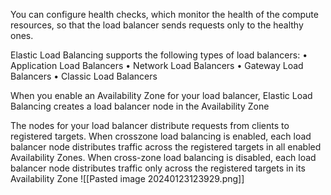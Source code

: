 You can configure health checks, which monitor the health of the compute resources, so that the load balancer sends requests only to the healthy ones.


Elastic Load Balancing supports the following types of load balancers: 
• Application Load Balancers 
• Network Load Balancers 
• Gateway Load Balancers 
• Classic Load Balancers

When you enable an Availability Zone for your load balancer, Elastic Load Balancing creates a load balancer node in the Availability Zone

The nodes for your load balancer distribute requests from clients to registered targets. When crosszone load balancing is enabled, each load balancer node distributes traffic across the registered targets in all enabled Availability Zones. When cross-zone load balancing is disabled, each load balancer node distributes traffic only across the registered targets in its Availability Zone
![[Pasted image 20240123123929.png]]